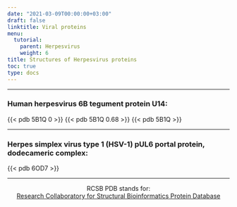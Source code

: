```yaml
---
date: "2021-03-09T00:00:00+03:00"
draft: false
linktitle: Viral proteins
menu:
  tutorial:
    parent: Herpesvirus
    weight: 6
title: Structures of Herpesvirus proteins
toc: true
type: docs
---
```


---

### Human herpesvirus 6B tegument protein U14:

{{< pdb 5B1Q 0 >}}
{{< pdb 5B1Q 0.68 >}}
{{< pdb 5B1Q >}}

---

### Herpes simplex virus type 1 (HSV-1) pUL6 portal protein, dodecameric complex:

{{< pdb 6OD7 >}}

---

<div align='center'>

RCSB PDB stands for:<br>[Research Collaboratory for Structural Bioinformatics Protein Database](https://www.rscb.org 'RSCB Homepage')</div>
